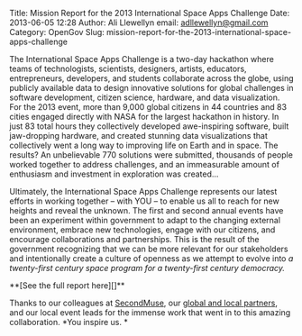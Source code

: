 Title: Mission Report for the 2013 International Space Apps Challenge
Date: 2013-06-05 12:28
Author: Ali Llewellyn
email: adllewellyn@gmail.com
Category: OpenGov
Slug: mission-report-for-the-2013-international-space-apps-challenge

The International Space Apps Challenge is a two-day hackathon where
teams of technologists, scientists, designers, artists, educators,
entrepreneurs, developers, and students collaborate across the globe,
using publicly available data to design innovative solutions for global
challenges in software development, citizen science, hardware, and data
visualization. For the 2013 event, more than 9,000 global citizens in 44
countries and 83 cities engaged directly with NASA for the largest
hackathon in history. In just 83 total hours they collectively developed
awe-inspiring software, built jaw-dropping hardware, and created
stunning data visualizations that collectively went a long way to
improving life on Earth and in space. The results? An unbelievable 770
solutions were submitted, thousands of people worked together to address
challenges, and an immeasurable amount of enthusiasm and investment in
exploration was created...

Ultimately, the International Space Apps Challenge represents our latest
efforts in working together – with YOU – to enable us all to reach for
new heights and reveal the unknown. The first and second annual events
have been an experiment within government to adapt to the changing
external environment, embrace new technologies, engage with our
citizens, and encourage collaborations and partnerships. This is the
result of the government recognizing that we can be more relevant for
our stakeholders and intentionally create a culture of openness as we
attempt to evolve into *a twenty-first century space program for a
twenty-first century democracy.*

<p>
<script async class="speakerdeck-embed" data-id="91742720aea1013002162ab4f7362367" data-ratio="0.772830188679245" src="//speakerdeck.com/assets/embed.js"></script>
</p>
**[See the full report here][]**

Thanks to our colleagues at [SecondMuse][], our [global and local
partners][], and our local event leads for the immense work that went in
to this amazing collaboration. *You inspire us. *

 

  [See the full report here]: https://speakerdeck.com/nasa/2013-international-space-apps-challenge-mission-report
  [SecondMuse]: http://secondmuse.com/
  [global and local partners]: http://spaceappschallenge.org/about/partners/

